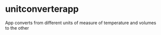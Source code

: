 # unitconverterapp
App converts from different units of measure of temperature and volumes to the other